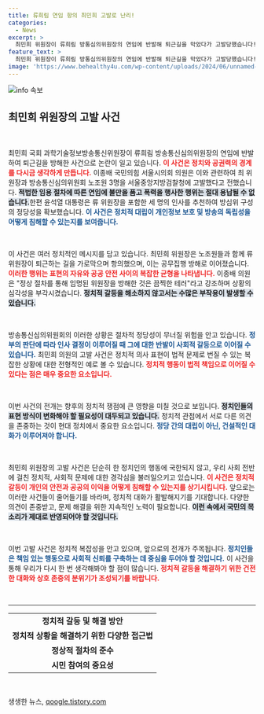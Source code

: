 ```yaml
---
title: 류희림 연임 항의 최민희 고발로 난리!
categories:
  - News
excerpt: >
  최민희 위원장이 류희림 방통심의위원장의 연임에 반발해 퇴근길을 막았다가 고발당했습니다! 테러라는 표현을 쓴 여당 의원의 주장과 갈등의 전말이 궁금하다면 클릭하세요!
feature_text: >
  최민희 위원장이 류희림 방통심의위원장의 연임에 반발해 퇴근길을 막았다가 고발당했습니다! 테러라는 표현을 쓴 여당 의원의 주장과 갈등의 전말이 궁금하다면 클릭하세요!
image: 'https://www.behealthy4u.com/wp-content/uploads/2024/06/unnamed-file.png'
---
```


<p><img src="https://www.behealthy4u.com/wp-content/uploads/2024/06/unnamed-file.png" alt="info 속보" /></p>

<h2 data-ke-size="size26">최민희 위원장의 고발 사건</h2>

<p data-ke-size="size16">&nbsp;</p>

<p>최민희 국회 과학기술정보방송통신위원장이 류희림 방송통신심의위원장의 연임에 반발하여 퇴근길을 방해한 사건으로 논란이 일고 있습니다. <b><span style="color: #ee2323;">이 사건은 정치와 공권력의 경계를 다시금 생각하게 만듭니다.</span></b> 이종배 국민의힘 서울시의회 의원은 이와 관련하여 최 위원장과 방송통신심의위원회 노조원 3명을 서울중앙지방검찰청에 고발했다고 전했습니다. <b><span style="background-color: #21538527;">적법한 임용 절차에 따른 연임에 불만을 품고 폭력을 행사한 행위는 절대 용납될 수 없습니다.</span></b>한편 윤석열 대통령은 류 위원장을 포함한 세 명의 인사를 추천하여 방심위 구성의 정당성을 확보했습니다. <b><span style="color: #1a5490;">이 사건은 정치적 대립이 개인정보 보호 및 방송의 독립성을 어떻게 침해할 수 있는지를 보여줍니다.</span></b></p>

<p data-ke-size="size16">&nbsp;</p>

<p>이 사건은 여러 정치적인 메시지를 담고 있습니다. 최민희 위원장은 노조원들과 함께 류 위원장이 퇴근하는 길을 가로막으며 항의했으며, 이는 공무집행 방해로 이어졌습니다. <b><span style="color: #ee2323;">이러한 행위는 표현의 자유와 공공 안전 사이의 복잡한 균형을 나타냅니다.</span></b> 이종배 의원은 "정상 절차를 통해 임명된 위원장을 방해한 것은 끔찍한 테러"라고 강조하며 상황의 심각성을 부각시켰습니다. <b><span style="background-color: #21538527;">정치적 갈등을 해소하지 않고서는 수많은 부작용이 발생할 수 있습니다.</span></b></p>

<p data-ke-size="size16">&nbsp;</p>

<p>방송통신심의위원회의 이러한 상황은 절차적 정당성이 무너질 위험을 안고 있습니다. <b><span style="color: #1a5490;">정부의 판단에 따라 인사 결정이 이루어질 때 그에 대한 반발이 사회적 갈등으로 이어질 수 있습니다.</span></b> 최민희 의원의 고발 사건은 정치적 의사 표현이 법적 문제로 번질 수 있는 복잡한 상황에 대한 전형적인 예로 볼 수 있습니다. <b><span style="color: #ee2323;">정치적 행동이 법적 책임으로 이어질 수 있다는 점은 매우 중요한 요소입니다.</span></b> </p>

<p data-ke-size="size16">&nbsp;</p>

<p>이번 사건의 전개는 향후의 정치적 쟁점에 큰 영향을 미칠 것으로 보입니다. <b><span style="background-color: #21538527;">정치인들의 표현 방식이 변화해야 할 필요성이 대두되고 있습니다.</span></b> 정치적 관점에서 서로 다른 의견을 존중하는 것이 현대 정치에서 중요한 요소입니다. <b><span style="color: #1a5490;">정당 간의 대립이 아닌, 건설적인 대화가 이루어져야 합니다.</span></b></p>

<p data-ke-size="size16">&nbsp;</p>

<p>최민희 위원장의 고발 사건은 단순히 한 정치인의 행동에 국한되지 않고, 우리 사회 전반에 걸친 정치적, 사회적 문제에 대한 경각심을 불러일으키고 있습니다. <b><span style="color: #ee2323;">이 사건은 정치적 갈등이 개인의 안전과 공공의 이익을 어떻게 침해할 수 있는지를 상기시킵니다.</span></b> 앞으로는 이러한 사건들이 줄어들기를 바라며, 정치적 대화가 활발해지기를 기대합니다. 다양한 의견이 존중받고, 문제 해결을 위한 지속적인 노력이 필요합니다. <b><span style="background-color: #21538527;">이런 속에서 국민의 목소리가 제대로 반영되어야 할 것입니다.</span></b> </p>

<p data-ke-size="size16">&nbsp;</p> 

<p>이번 고발 사건은 정치적 복잡성을 안고 있으며, 앞으로의 전개가 주목됩니다. <b><span style="color: #1a5490;">정치인들은 책임 있는 행동으로 사회적 신뢰를 구축하는 데 중심을 두어야 할 것입니다.</span></b> 이 사건을 통해 우리가 다시 한 번 생각해봐야 할 점이 많습니다. <b><span style="color: #ee2323;">정치적 갈등을 해결하기 위한 건전한 대화와 상호 존중의 분위기가 조성되기를 바랍니다.</span></b></p>

<p data-ke-size="size16">&nbsp;</p>

<hr>

<table>
  <tr>
    <td style="text-align: center; height: 17px;"><b>정치적 갈등 및 해결 방안</b></td>
  </tr>
  <tr>
    <td style="text-align: center; height: 17px;"><b>정치적 상황을 해결하기 위한 다양한 접근법</b></td>
  </tr>
  <tr>
    <td style="text-align: center; height: 17px;"><b>정상적 절차의 준수</b></td>
  </tr>
  <tr>
    <td style="text-align: center; height: 17px;"><b>시민 참여의 중요성</b></td>
  </tr>
</table>

<p data-ke-size="size16">&nbsp;</p>
생생한 뉴스, <a href="https://qoogle.tistory.com" rel="dofollow">qoogle.tistory.com</a>


